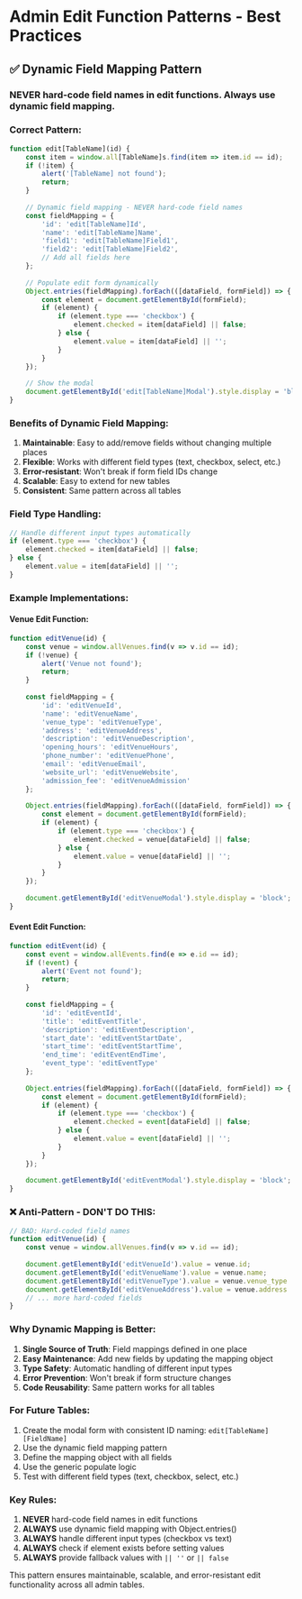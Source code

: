 # Admin Edit Function Patterns - Best Practices

## ✅ **Dynamic Field Mapping Pattern**

### **NEVER** hard-code field names in edit functions. Always use dynamic field mapping.

### **Correct Pattern:**
```javascript
function edit[TableName](id) {
    const item = window.all[TableName]s.find(item => item.id == id);
    if (!item) {
        alert('[TableName] not found');
        return;
    }
    
    // Dynamic field mapping - NEVER hard-code field names
    const fieldMapping = {
        'id': 'edit[TableName]Id',
        'name': 'edit[TableName]Name',
        'field1': 'edit[TableName]Field1',
        'field2': 'edit[TableName]Field2',
        // Add all fields here
    };
    
    // Populate edit form dynamically
    Object.entries(fieldMapping).forEach(([dataField, formField]) => {
        const element = document.getElementById(formField);
        if (element) {
            if (element.type === 'checkbox') {
                element.checked = item[dataField] || false;
            } else {
                element.value = item[dataField] || '';
            }
        }
    });
    
    // Show the modal
    document.getElementById('edit[TableName]Modal').style.display = 'block';
}
```

### **Benefits of Dynamic Field Mapping:**
1. **Maintainable**: Easy to add/remove fields without changing multiple places
2. **Flexible**: Works with different field types (text, checkbox, select, etc.)
3. **Error-resistant**: Won't break if form field IDs change
4. **Scalable**: Easy to extend for new tables
5. **Consistent**: Same pattern across all tables

### **Field Type Handling:**
```javascript
// Handle different input types automatically
if (element.type === 'checkbox') {
    element.checked = item[dataField] || false;
} else {
    element.value = item[dataField] || '';
}
```

### **Example Implementations:**

#### **Venue Edit Function:**
```javascript
function editVenue(id) {
    const venue = window.allVenues.find(v => v.id == id);
    if (!venue) {
        alert('Venue not found');
        return;
    }
    
    const fieldMapping = {
        'id': 'editVenueId',
        'name': 'editVenueName',
        'venue_type': 'editVenueType',
        'address': 'editVenueAddress',
        'description': 'editVenueDescription',
        'opening_hours': 'editVenueHours',
        'phone_number': 'editVenuePhone',
        'email': 'editVenueEmail',
        'website_url': 'editVenueWebsite',
        'admission_fee': 'editVenueAdmission'
    };
    
    Object.entries(fieldMapping).forEach(([dataField, formField]) => {
        const element = document.getElementById(formField);
        if (element) {
            if (element.type === 'checkbox') {
                element.checked = venue[dataField] || false;
            } else {
                element.value = venue[dataField] || '';
            }
        }
    });
    
    document.getElementById('editVenueModal').style.display = 'block';
}
```

#### **Event Edit Function:**
```javascript
function editEvent(id) {
    const event = window.allEvents.find(e => e.id == id);
    if (!event) {
        alert('Event not found');
        return;
    }
    
    const fieldMapping = {
        'id': 'editEventId',
        'title': 'editEventTitle',
        'description': 'editEventDescription',
        'start_date': 'editEventStartDate',
        'start_time': 'editEventStartTime',
        'end_time': 'editEventEndTime',
        'event_type': 'editEventType'
    };
    
    Object.entries(fieldMapping).forEach(([dataField, formField]) => {
        const element = document.getElementById(formField);
        if (element) {
            if (element.type === 'checkbox') {
                element.checked = event[dataField] || false;
            } else {
                element.value = event[dataField] || '';
            }
        }
    });
    
    document.getElementById('editEventModal').style.display = 'block';
}
```

### **❌ Anti-Pattern - DON'T DO THIS:**
```javascript
// BAD: Hard-coded field names
function editVenue(id) {
    const venue = window.allVenues.find(v => v.id == id);
    
    document.getElementById('editVenueId').value = venue.id;
    document.getElementById('editVenueName').value = venue.name;
    document.getElementById('editVenueType').value = venue.venue_type || '';
    document.getElementById('editVenueAddress').value = venue.address || '';
    // ... more hard-coded fields
}
```

### **Why Dynamic Mapping is Better:**
1. **Single Source of Truth**: Field mappings defined in one place
2. **Easy Maintenance**: Add new fields by updating the mapping object
3. **Type Safety**: Automatic handling of different input types
4. **Error Prevention**: Won't break if form structure changes
5. **Code Reusability**: Same pattern works for all tables

### **For Future Tables:**
1. Create the modal form with consistent ID naming: `edit[TableName][FieldName]`
2. Use the dynamic field mapping pattern
3. Define the mapping object with all fields
4. Use the generic populate logic
5. Test with different field types (text, checkbox, select, etc.)

### **Key Rules:**
1. **NEVER** hard-code field names in edit functions
2. **ALWAYS** use dynamic field mapping with Object.entries()
3. **ALWAYS** handle different input types (checkbox vs text)
4. **ALWAYS** check if element exists before setting values
5. **ALWAYS** provide fallback values with `|| ''` or `|| false`

This pattern ensures maintainable, scalable, and error-resistant edit functionality across all admin tables.






